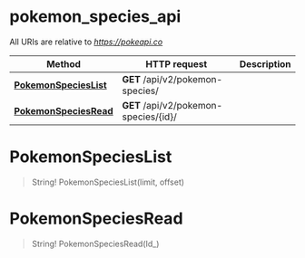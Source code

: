 # pokemon_species_api

All URIs are relative to *https://pokeapi.co*

Method | HTTP request | Description
------------- | ------------- | -------------
[**PokemonSpeciesList**](pokemon_species_api.md#PokemonSpeciesList) | **GET** /api/v2/pokemon-species/ | 
[**PokemonSpeciesRead**](pokemon_species_api.md#PokemonSpeciesRead) | **GET** /api/v2/pokemon-species/{id}/ | 


<a name="PokemonSpeciesList"></a>
# **PokemonSpeciesList**
> String! PokemonSpeciesList(limit, offset)


<a name="PokemonSpeciesRead"></a>
# **PokemonSpeciesRead**
> String! PokemonSpeciesRead(Id_)


